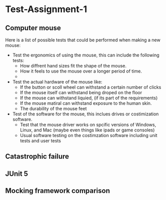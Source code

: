 # Test-Assignment-1

## Computer mouse
Here is a list of possible tests that could be performed when making a new mouse:
- Test the ergonomics of using the mouse, this can include the following tests:
    - How diffrent hand sizes fit the shape of the mouse.
    - How it feels to use the mouse over a longer period of time.
    - 
- Test the actual hardware of the mouse like:
    - If the button or scoll wheel can withstand a certain number of clicks
    - If the mouse itself can withstand being droped on the floor
    - If the mouse can withstand liquied, (if its part of the requirements)
    - If the mouse matiral can withstand exposure to the human skin. 
    - The durability of the mouse feet 
- Test of the software for the mouse, this inclues drives or costimization software.
    - Test that the mouse driver works on spcific versions of Windows, Linux, and Mac (maybe even things like ipads or game consoles)
    - Usual software testing on the costimzation software including unit tests and user tests

## Catastrophic failure
## JUnit 5
## Mocking framework comparison